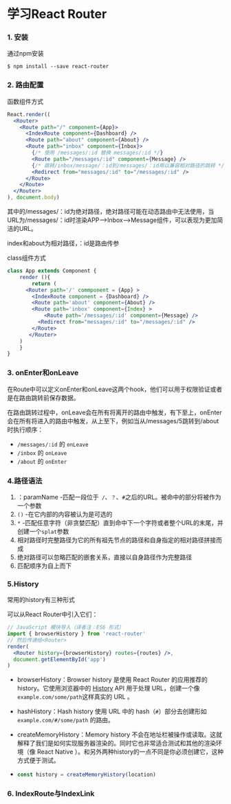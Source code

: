 # 学习React Router

### 1. 安装

通过npm安装

```
$ npm install --save react-router
```

### 2. 路由配置

函数组件方式

```jsx
React.render((
  <Router>
    <Route path="/" component={App}>
      <IndexRoute component={Dashboard} />
      <Route path="about" component={About} />
      <Route path="inbox" component={Inbox}>
        {/* 使用 /messages/:id 替换 messages/:id */}
        <Route path="/messages/:id" component={Message} />
        {/* 跳转/inbox/message/：id到/messages/：id用以兼容相对路径的跳转 */}
        <Redirect from="messages/:id" to="/messages/:id" />
      </Route>
    </Route>
  </Router>
), document.body)
```

其中的/messages/：id为绝对路径，绝对路径可能在动态路由中无法使用，当URL为/messages/：id时渲染APP-->Inbox-->Message组件，可以表现为更加简洁的URL。

index和about为相对路径，：id是路由传参

class组件方式

```jsx
class App extends Component {
	render (){
		return (
      <Router path='/' commponent = {App} >
      	<IndexRoute component = {Dashboard} />
      	<Route path='about' component={About} />
        <Route path='inbox' component={Index} >
        	<Route path='/messages/:id' component={Message} />
          <Redirect from="messages/:id" to="/messages/:id" />
        </Route>
       </Router>
    )
	}
}
```

### 3. onEnter和onLeave

在Route中可以定义onEnter和onLeave这两个hook，他们可以用于权限验证或者是在路由跳转前保存数据。

在路由跳转过程中，onLeave会在所有将离开的路由中触发，有下至上，onEnter会在所有将进入的路由中触发，从上至下，例如当从/messages/5跳转到/about时执行顺序：

- `/messages/:id` 的 `onLeave`
- `/inbox` 的 `onLeave`
- `/about` 的 `onEnter`

### 4.路径语法

1. ：paramName -匹配一段位于` /`、`？`、`#`之后的URL。被命中的部分将被作为一个参数
2. `()` -在它内部的内容被认为是可选的
3. `*` -匹配任意字符（非贪婪匹配）直到命中下一个字符或者整个URL的末尾，并创建一个`splat`参数
4. 相对路径时完整路径为它的所有祖先节点的路径和自身指定的相对路径拼接而成
5. 绝对路径可以忽略匹配的嵌套关系，直接以自身路径作为完整路径
6. 匹配顺序为自上而下

### 5.History

常用的history有三种形式

可以从React Router中引入它们：

~~~jsx
// JavaScript 模块导入（译者注：ES6 形式）
import { browserHistory } from 'react-router'
// 然后传递给<Router>
render(
  <Router history={browserHistory} routes={routes} />,
  document.getElementById('app')
)
~~~



- browserHistory：Browser history 是使用 React Router 的应用推荐的 history。它使用浏览器中的 [History](https://developer.mozilla.org/en-US/docs/Web/API/History) API 用于处理 URL，创建一个像`example.com/some/path`这样真实的 URL 。

- hashHistory：Hash history 使用 URL 中的 hash（`#`）部分去创建形如 `example.com/#/some/path` 的路由。

- createMemoryHistory：Memory history 不会在地址栏被操作或读取。这就解释了我们是如何实现服务器渲染的。同时它也非常适合测试和其他的渲染环境（像 React Native ）。和另外两种history的一点不同是你必须创建它，这种方式便于测试。

- ```jsx
  const history = createMemoryHistory(location)
  ```

### 6. IndexRoute与IndexLink



